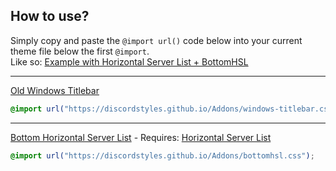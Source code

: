 ## How to use?

Simply copy and paste the `@import url()` code below into your current theme file below the first `@import`.  
Like so: [Example with Horizontal Server List + BottomHSL](https://i.imgur.com/4L77e3z.png)

- - -

[Old Windows Titlebar](https://i.imgur.com/absenMG.jpg)
```css
@import url("https://discordstyles.github.io/Addons/windows-titlebar.css");
```

- - -

[Bottom Horizontal Server List](https://i.imgur.com/wc10gq7.jpg) - Requires: [Horizontal Server List](https://github.com/DiscordStyles/HorizontalServerList)
```css
@import url("https://discordstyles.github.io/Addons/bottomhsl.css");
```